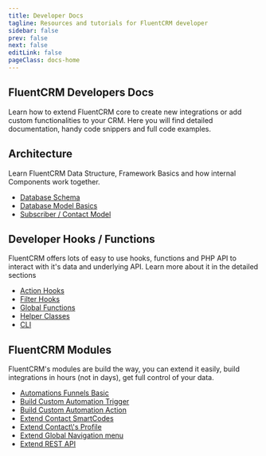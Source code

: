 ```yaml
---
title: Developer Docs
tagline: Resources and tutorials for FluentCRM developer
sidebar: false
prev: false
next: false
editLink: false
pageClass: docs-home
---
```


<section id="home-hero">
  <h1>FluentCRM Developers Docs</h1>
  <p>Learn how to extend FluentCRM core to create new integrations or add custom functionalities to your CRM. Here you will find detailed documentation, handy code snippers and full code examples.</p>
</section>

<section id="home-get-started" class="home-content">
  <div>
    <h2>Architecture</h2>
    <p>Learn FluentCRM Data Structure, Framework Basics and how internal Components work together.</p>
  </div>
  <div>
    <ul>
      <li><a href="./database/">Database Schema</a></li>
      <li><a href="./database/models/">Database Model Basics</a></li>
      <li><a href="./database/models/subscriber">Subscriber / Contact Model</a></li>
    </ul>
  </div>
</section>

<section id="home-internals" class="home-content">
  <div>
    <h2>Developer Hooks / Functions</h2>
    <p>FluentCRM offers lots of easy to use hooks, functions and PHP API to interact with it's data and underlying API. Learn more about it in the detailed sections</p>
  </div>
  <div>
    <ul>
      <li><a href="./hooks/actions/">Action Hooks</a></li>
      <li><a href="./hooks/filters/">Filter Hooks</a></li>
      <li><a href="./global-functions/">Global Functions</a></li>
      <li><a href="./helpers/">Helper Classes</a></li>
      <li><a href="./cli/">CLI</a></li>
    </ul>
  </div>
</section>

<section id="home-components" class="home-content">
  <div>
    <h2>FluentCRM Modules</h2>
    <p>FluentCRM's modules are build the way, you can extend it easily, build integrations in hours (not in days), get full control of your data.</p>
  </div>
  <div>
    <ul>
      <li><a href="./automations/">Automations Funnels Basic</a></li>
      <li><a href="./automations/new-trigger/">Build Custom Automation Trigger</a></li>
      <li><a href="./automations/new-action/">Build Custom Automation Action</a></li>
      <li><a href="./merge-tags/">Extend Contact SmartCodes</a></li>
      <li><a href="./contact-profile/">Extend Contact\'s Profile</a></li>
      <li><a href="./global-navigation/">Extend Global Navigation menu</a></li>
      <li><a href="./extending-rest-api/">Extend REST API</a></li>
    </ul>
  </div>
</section>

